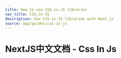 ```yaml
---
title: How to use CSS-in-JS libraries
nav_title: CSS-in-JS
description: Use CSS-in-JS libraries with Next.js
source: app/guides/css-in-js
---
```


# NextJS中文文档 - Css In Js
